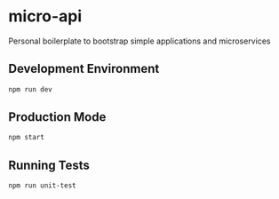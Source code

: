 # micro-api
Personal boilerplate to bootstrap simple applications and microservices

## Development Environment 

```bash
npm run dev
```

## Production Mode

```bash
npm start
```

## Running Tests

```bash
npm run unit-test
```